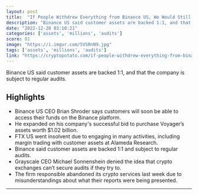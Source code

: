 ```yaml
---
layout: post
title:  "If People Withdrew Everything from Binance US, We Would Still Have Millions in Assets, CEO Says"
description: "Binance US said customer assets are backed 1:1, and that the company is subject to regular audits."
date: "2022-12-20 03:10:21"
categories: ['assets', 'millions', 'audits']
score: 81
image: "https://i.imgur.com/5VSRnN9.jpg"
tags: ['assets', 'millions', 'audits']
link: "https://cryptopotato.com/if-people-withdrew-everything-from-binance-us-we-would-still-have-millions-in-assets-ceo-says/?amp"
---
```


Binance US said customer assets are backed 1:1, and that the company is subject to regular audits.

## Highlights

- Binance US CEO Brian Shroder says customers will soon be able to access their funds on the Binance platform.
- He expanded on his company's successful bid to purchase Voyager’s assets worth $1.02 billion.
- FTX US went insolvent due to engaging in many activities, including margin trading with customer assets at Alameda Research.
- Binance said customer assets are backed 1:1 and subject to regular audits.
- Grayscale CEO Michael Sonnenshein denied the idea that crypto exchanges can’t secure audits if they try to.
- The firm responsible abandoned its crypto services last week due to misunderstandings about what their reports were being presented.

---
